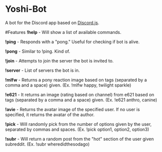 # Yoshi-Bot
A bot for the Discord app based on [Discord.js](https://github.com/hydrabolt/discord.js/).

#Features
**!help** - Will show a list of available commands.

**!ping** - Responds with a "pong." Useful for checking if bot is alive.

**!pong** - Similar to !ping. Kind of.

**!join** - Attempts to join the server the bot is invited to.

**!server** - List of servers the bot is in.

**!mlfw** - Returns a pony reaction image based on tags (separated by a comma and a space) given. (Ex. !mlfw happy, twilight sparkle)

**!e621** - It returns an image (rating based on channel) from e621 based on tags (separated by a comma and a space) given. (Ex. !e621 anthro, canine)

**!avie** - Returns the avatar image of the specified user. If no user is specified, it returns the avatar of the author.

**!pick** - Will randomly pick from the number of options given by the user, separated by commas and spaces. (Ex. !pick option1, option2, option3)

**!subr** - Will return a random post from the \"hot\" section of the user given subreddit. (Ex. !subr wheredidthesodago)
